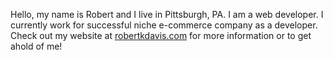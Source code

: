 Hello, my name is Robert and I live in Pittsburgh, PA. I am a web developer.
I currently work for successful niche e-commerce company as a developer.
Check out my website at [robertkdavis.com](https://www.robertkdavis.com/) for more information or to get ahold of me!
